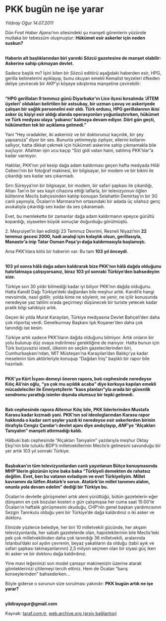 # PKK bugün ne işe yarar

*Yıldıray Oğur 14.07.2011*

<div class="yazi"><p>Dün <i>Fırat Haber Ajansı</i>’nın sitesindeki şu manşeti görenlerin yüzünde mutlaka bir tebessüm oluşmuştur: <b>Hükümet esir askerler için neden suskun?</b></p>
<p><b><br/>Haberin alt başlıklarından biri yarınki <i>Sözcü</i> gazetesine de manşet olabilir: Askerine sahip çıkmayan devlet.</b></p>
<p>Sadece başlık mı? İşini bilen bir <i>Sözcü</i> editörü aşağıdaki haberden esir, HPG, gerilla kelimelerini ayıklayıp, bunu okuyan emekli Kemalist teyzeleri öfkeden deliye çevirecek bir AKP’yi köşeye sıkıştırma manşetine çevirebilir:</p>
<p><b><br/>“HPG gerillaları 9 temmuz günü Diyarbakır’ın Lice ilçesi kırsalında ‘JİTEM üyeleri’ oldukları belirtilen bir astsubay, bir uzman çavuş ve askeriyede çalışan bir sağlık personelini esir aldı. Türk ordusu, HPG gerillalarının ikisi asker üç kişiyi esir aldığı alanda operasyonları yoğunlaştırırken, hükümet ve Türk medyası olaya ‘yabancı’ kalmaya devam ediyor. Dört gün geçti, hükümetten tek bir açıklama gelmedi.”</b></p>
<p>Yani “Hey oradakiler, iki askeriniz ve bir doktorunuz kaçırdık, bir şey yapsanıza” diyor bir ses. Bununla yetinmeyip zıplıyor, ellerini kollarını sallıyor, hatta dikkat çekmek için hükümeti askerine sahip çıkmamakla bile suçluyor. Allahtan işin ucu kaçıp “Sizi gidi vatan haini, satılmış PKK’lılar”a kadar varmıyor.</p>
<p>Haklılar, PKK’nın yol kesip dağa adam kaldırması geçen hafta medyada Hilâl Cebeci’nin bir fotoğraf makinesi, bir bilgisayar, bir modem ve bir bikini ile çıkardığı ses kadar ses çıkarmadı. </p>
<p>Sırrı Süreyya’nın bir bilgisayar, bir modem, bir safari şapkası ile çıkardığı, Altan Tan’ın bir ses kayıt cihazına ettiği laflarla, bir televizyonun öğlen bültenine Meclis bahçesinden katılıp konuşan Selahattin Demirtaş’ın bir 3G canlı yayınıyla, Öcalan’ın Marmara’nın ortasındaki bir adada üç silahsız genç avukatıyla çıkardığı ses kadar da ses çıkaramadı.</p>
<p>Evet, bu memlekette bir zamanlar dağa adam kaldırmanın epeyce gürültü kopardığı, siyaseten büyük sonuçlar doğurduğu görülmüştü.</p>
<p>2. Meşruiyet’in ilan edildiği 23 Temmuz Devrimi, Resneli Niyazi’nin <b>22 temmuz gecesi 2000, hadi analoji için kolaylık olsun, gerillasıyla, Manastır’a inip Tatar Osman Paşa’yı dağa kaldırmasıyla başlamıştı.</b></p>
<p>Ama PKK’lılara kötü bir haberim var: Bu tam <b>103 yıl önceydi</b>. </p>
<p><b><br/>103 yıl sonra hâlâ dağa adam kaldırarak bize PKK’nın hâlâ dağda olduğunu hatırlatmaya çalışıyorsanız, biraz 103 yıl sonraki Türkiye’den bahsedeyim size. </b></p>
<p>Türkiye son 30 yıldır bilmediği kadar iyi biliyor PKK’nın dağda olduğunu. Hatta Kandil Dağı Türkiye’deki dağlardan bile meşhur artık. Kandil’e hangi mevsimde, nasıl gidilir, yolda kime ne söylenir, ne yenir, ne içilir konusunda neredeyse yaz tatilini orada geçirmeyi düşünecek bir turiste yetecek kadar pratik bilgi sahibiyiz artık. </p>
<p>Geçen iki yılda Murat Karayılan, Türkiye medyasına Devlet Bahçeli’den daha çok röportaj verdi. Genelkurmay Başkanı Işık Koşaner’den daha çok tanındığı ise kesin.</p>
<p>Türkiye artık sadece PKK’lıların dağda olduğunu bilmiyor. Artık onların bir yolu bulunup düz ovaya indirilmesi gerektiğine de inanıyor. Hatta bunun için Türk burjuvazisi istedi, ülkenin en seçkin gazetecilerinden biri, Cumhurbaşkanı’ndan, MİT Müsteşarı’na Karayılan’dan Balıkçı’ya kadar meselenin tüm aktörleriyle konuşup “Dağdan İniş” başlıklı bir rapor bile hazırladı.</p>
<p><b><br/>PKK’ya Kürt İsyanı demeyi öneren rapora, batı cephesinde neredeyse Kılıç Ali’nin oğlu, “ya çok mu açıldık acaba” diye korkuya kapılan emekli mücadeleciler ile Emniyetçilerin “kaos planları”yla arada bir güvenlik sendromu yarattığı isimler dışında olumsuz bir tepki gelmedi.</b></p>
<p><b><br/>Batı cephesinde rapora Altemur Kılıç bile, PKK liderlerinden Mustafa Karasu kadar kızmadı yani. PKK’nın sol ideologlarından Karasu rapor hakkında o kadar sert şeyler yazdı ki neredeyse esir askerlerden birinin itirafıyla Cengiz Çandar’ı devlet ajanı diye andıçlayıp, <i>ANF</i>’ye “Alçakları Tanıyalım” manşeti attırmadığı kaldı. </b></p>
<p>Hâlbuki batı cephesinde “Alçakları Tanıyalım” yazılarıyla meşhur Oktay Ekşi’nin bile tutuklu BDP’li milletvekillerinin Meclis’e gelmesini savunduğu bir yer artık 103 yıl sonraki Türkiye. </p>
<p><b><br/>Başbakan’ın tüm televizyonlardan canlı yayınlanan Bütçe konuşmasında MHP’lilerin gözünün içine baka baka “</b><b>Türkiyeli demekten de rahatsız değilim. Evet, ben bu vatanın evladıyım ve evet Türkiyeliyim. Millet kavramını da lütfen Atatürk’e sorun. Atatürk’ün millet tanımını alalım, onunla yola devam edelim” dediği bir Türkiye bu.</b></p>
<p>Öcalan’ın devletle görüşmeleri artık aleni yürüttüğü, bütün gazetelerin eğer dünyanın en çok bozulan kosteri o gün çalışmışsa her cuma saat 15:00’te Öcalan’ın haftalık görüşmesini okuduğu, CHP’nin genel başkan yardımcısının Sezgin Tanrıkulu olduğu yeni bir Türkiye’de dağa kaldırdınız o iki asker ve doktoru.</p>
<p>Elinizde yüzlerce belediye, her biri 10 milletvekili gücünde, her akşam televizyonlarda, her sabah gazetelerde olan, hapistekilerinin bile Meclis’teki pek çok milletvekilinden daha çok tanındığı 36 milletvekili, aralarında İstanbul’daki sol aydın çevrenin, beyaz yakalıların da olduğu (tabii ayık ve safari şapkası takmayanlarının) 2,5 milyon seçmen olan bir siyasi güç iken iki asker ve bir doktoru dağa kaldırdınız.</p>
<p>Yine mavi leğeninizi son model çamaşır makinenizin üzerine atarak gömleklerinizi çitilemeyi tercih ettiniz. Hem de Öcalan “barış konseylerinden” bahsederken...</p>
<p>Böyle giderse o sorunun size sorulması yakındır: <b>PKK bugün artık ne işe yarar?</b> </p>
<p><b><br/>yildirayogur@gmail.com</b></p>
</div>

Kaynak: [taraf.com.tr](http://www.taraf.com.tr/yildiray-ogur/makale-pkk-bugun-ne-ise-yarar.htm), [web.archive.org (arşiv bağlantısı)](http://web.archive.org/web/20130709205846/http://www.taraf.com.tr/yildiray-ogur/makale-pkk-bugun-ne-ise-yarar.htm)
